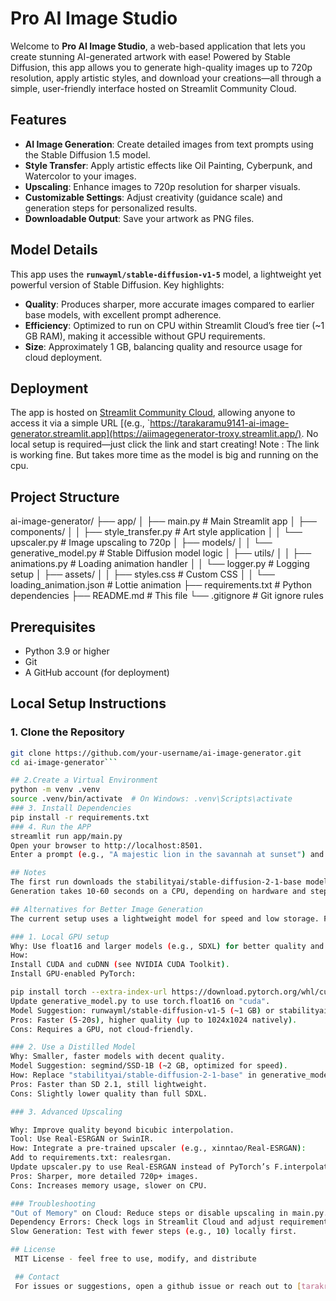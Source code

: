 # Pro AI Image Studio

Welcome to **Pro AI Image Studio**, a web-based application that lets you create stunning AI-generated artwork with ease! Powered by Stable Diffusion, this app allows you to generate high-quality images up to 720p resolution, apply artistic styles, and download your creations—all through a simple, user-friendly interface hosted on Streamlit Community Cloud.

## Features
- **AI Image Generation**: Create detailed images from text prompts using the Stable Diffusion 1.5 model.
- **Style Transfer**: Apply artistic effects like Oil Painting, Cyberpunk, and Watercolor to your images.
- **Upscaling**: Enhance images to 720p resolution for sharper visuals.
- **Customizable Settings**: Adjust creativity (guidance scale) and generation steps for personalized results.
- **Downloadable Output**: Save your artwork as PNG files.

## Model Details
This app uses the **`runwayml/stable-diffusion-v1-5`** model, a lightweight yet powerful version of Stable Diffusion. Key highlights:
- **Quality**: Produces sharper, more accurate images compared to earlier base models, with excellent prompt adherence.
- **Efficiency**: Optimized to run on CPU within Streamlit Cloud’s free tier (~1 GB RAM), making it accessible without GPU requirements.
- **Size**: Approximately 1 GB, balancing quality and resource usage for cloud deployment.

## Deployment
The app is hosted on [Streamlit Community Cloud](https://streamlit.io/cloud), allowing anyone to access it via a simple URL [(e.g., `https://tarakaramu9141-ai-image-generator.streamlit.app](https://aiimagegenerator-troxy.streamlit.app/). No local setup is required—just click the link and start creating!
Note : The link is working fine. But takes more time as the model is big and running on the cpu.
## Project Structure
ai-image-generator/
├── app/
│   ├── main.py              # Main Streamlit app
│   ├── components/
│   │   ├── style_transfer.py  # Art style application
│   │   └── upscaler.py       # Image upscaling to 720p
│   ├── models/
│   │   └── generative_model.py  # Stable Diffusion model logic
│   ├── utils/
│   │   ├── animations.py    # Loading animation handler
│   │   └── logger.py        # Logging setup
│   ├── assets/
│   │   ├── styles.css       # Custom CSS
│   │   └── loading_animation.json  # Lottie animation
├── requirements.txt         # Python dependencies
├── README.md               # This file
└── .gitignore              # Git ignore rules


## Prerequisites
- Python 3.9 or higher
- Git
- A GitHub account (for deployment)

## Local Setup Instructions

### 1. Clone the Repository
```bash
git clone https://github.com/your-username/ai-image-generator.git
cd ai-image-generator```

## 2.Create a Virtual Environment
python -m venv .venv
source .venv/bin/activate  # On Windows: .venv\Scripts\activate
### 3. Install Dependencies
pip install -r requirements.txt
### 4. Run the APP
streamlit run app/main.py
Open your browser to http://localhost:8501.
Enter a prompt (e.g., "A majestic lion in the savannah at sunset") and click "Generate Masterpiece".

## Notes 
The first run downloads the stabilityai/stable-diffusion-2-1-base model (~1.2 GB) to your Hugging Face cache (~/.cache/huggingface/hub).
Generation takes 10-60 seconds on a CPU, depending on hardware and steps.

## Alternatives for Better Image Generation
The current setup uses a lightweight model for speed and low storage. For higher quality or faster generation, consider these alternatives

### 1. Local GPU setup
Why: Use float16 and larger models (e.g., SDXL) for better quality and speed.
How:
Install CUDA and cuDNN (see NVIDIA CUDA Toolkit).
Install GPU-enabled PyTorch:

pip install torch --extra-index-url https://download.pytorch.org/whl/cu118
Update generative_model.py to use torch.float16 on "cuda".
Model Suggestion: runwayml/stable-diffusion-v1-5 (~1 GB) or stabilityai/stable-diffusion-xl-base-1.0 (~5 GB).
Pros: Faster (5-20s), higher quality (up to 1024x1024 natively).
Cons: Requires a GPU, not cloud-friendly.

### 2. Use a Distilled Model
Why: Smaller, faster models with decent quality.
Model Suggestion: segmind/SSD-1B (~2 GB, optimized for speed).
How: Replace "stabilityai/stable-diffusion-2-1-base" in generative_model.py with "segmind/SSD-1B".
Pros: Faster than SD 2.1, still lightweight.
Cons: Slightly lower quality than full SDXL.

### 3. Advanced Upscaling

Why: Improve quality beyond bicubic interpolation.
Tool: Use Real-ESRGAN or SwinIR.
How: Integrate a pre-trained upscaler (e.g., xinntao/Real-ESRGAN):
Add to requirements.txt: realesrgan.
Update upscaler.py to use Real-ESRGAN instead of PyTorch’s F.interpolate.
Pros: Sharper, more detailed 720p+ images.
Cons: Increases memory usage, slower on CPU.

### Troubleshooting
"Out of Memory" on Cloud: Reduce steps or disable upscaling in main.py.
Dependency Errors: Check logs in Streamlit Cloud and adjust requirements.txt.
Slow Generation: Test with fewer steps (e.g., 10) locally first.

## License
 MIT License - feel free to use, modify, and distribute

 ## Contact 
 For issues or suggestions, open a github issue or reach out to [tarakram9141@gmail.com].
